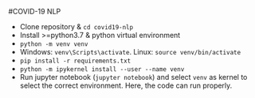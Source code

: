 #COVID-19 NLP
* Clone repository & `cd covid19-nlp`
* Install >=python3.7 & python virtual environment
* `python -m venv venv`
* Windows: `venv\Scripts\activate`. Linux: `source venv/bin/activate`
* `pip install -r requirements.txt`
* `python -m ipykernel install --user --name venv`
* Run jupyter notebook (`jupyter notebook`) and select `venv` as kernel to select the correct environment. Here, the code can run properly.

